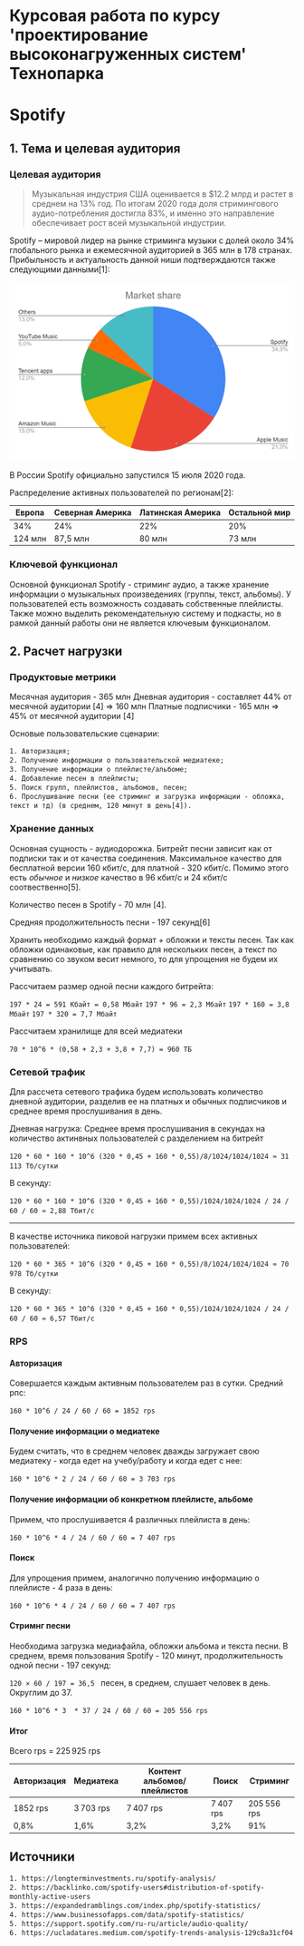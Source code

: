 # Курсовая работа по курсу 'проектирование высоконагруженных систем' Технопарка

# Spotify

## 1. Тема и целевая аудитория

### Целевая аудитория

> Музыкальная индустрия США оценивается в $12.2 млрд и растет в среднем на 13% год. По итогам 2020 года доля стримингового аудио-потребления достигла 83%, и именно это направление обеспечивает рост всей музыкальной индустрии.

Spotify – мировой лидер на рынке стриминга музыки с долей около 34% глобального рынка и ежемесячной аудиторией в 365 млн в 178 странах. Прибыльность и актуальность данной ниши подтверждаются также следующими данными[1]:

![graps](./images/image-78.png)

В России Spotify официально запустился 15 июля 2020 года. 

Распределение активных пользователей по регионам[2]:

| Европа      | Северная Америка | Латинская Америка| Остальной мир |
| ----------- | -----------      |-----------       |-----------    |
| 34%         | 24%              |    22%           |      20%      |
| 124 млн     | 87,5 млн         | 80 млн           |   73 млн      |

### Ключевой функционал

Основной функционал Spotify - стриминг аудио, а также хранение информации о музыкальных произведениях (группы, текст, альбомы). У пользователей есть возможность создавать собственные плейлисты. 
Также можно выделить рекомендательную систему и подкасты, но в рамкой данный работы они не является ключевым функционалом.

## 2. Расчет нагрузки

### Продуктовые метрики

Месячная аудитория - 365 млн
Дневная аудитория - составляет 44% от месячной аудитории [4] => 160 млн
Платные подписчики - 165 млн => 45% от месячной аудитории [4]

Основые пользовательские сценарии:

    1. Авторизация;
    2. Получение информации о пользовательской медиатеке;
    3. Получение информации о плейлисте/альбоме;
    4. Добавление песен в плейлисты;
    5. Поиск групп, плейлистов, альбомов, песен;
    6. Прослушивание песни (ее стриминг и загрузка информации - обложка, текст и тд) (в среднем, 120 минут в день[4]).

### Хранение данных
Основная сущность - аудиодорожка.
Битрейт песни зависит как от подписки так и от качества соединения.
Максимальное качество для бесплатной версии 160 кбит/с, для платной - 320 кбит/с. Помимо этого есть *обычное* и *низкое* качество в 96 кбит/с и 24 кбит/с соотвественно[5].

Количество песен в Spotify - 70 млн [4].

Средняя продолжительность песни - 197 секунд[6]

Хранить необходимо каждый формат + обложки и тексты песен. Так как обложки одинаковые, как правило для нескольких песен, а текст по сравнению со звуком весит немного, то для упрощения не будем их учитывать.


Рассчитаем размер одной песни каждого битрейта:

`197 * 24 = 591 Кбайт = 0,58 Мбайт`
`197 * 96 = 2,3 Мбайт`
`197 * 160 = 3,8 Мбайт`
`197 * 320 = 7,7 Мбайт`

Рассчитаем хранилище для всей медиатеки

`70 * 10^6 * (0,58 + 2,3 + 3,8 + 7,7) = 960 ТБ`


### Сетевой трафик

Для рассчета сетевого трафика будем использовать количество дневной аудитории, разделив ее на платных и обычных подписчиков и среднее время прослушивания в день.

Дневная нагрузка:
Среднее время прослушивания в секундах на количество актинвных пользователей с разделением на битрейт

`120 * 60 * 160 * 10^6 (320 * 0,45 + 160 * 0,55)/8/1024/1024/1024 ≈ 31 113 Тб/сутки`

В секунду:

`120 * 60 * 160 * 10^6 (320 * 0,45 + 160 * 0,55)/1024/1024/1024 / 24 / 60 / 60 ≈ 2,88 Тбит/с`

---

В качестве источника пиковой нагрузки примем всех активных пользователей:

`120 * 60 * 365 * 10^6 (320 * 0,45 + 160 * 0,55)/8/1024/1024/1024 ≈ 70 978 Тб/сутки`

В секунду:

`120 * 60 * 365 * 10^6 (320 * 0,45 + 160 * 0,55)/1024/1024/1024 / 24 / 60 / 60 ≈ 6,57 Тбит/с`

### RPS

#### Авторизация

Совершается каждым активным пользователем раз в сутки. Средний рпс:

`160 * 10^6 / 24 / 60 / 60 = 1852 rps`

#### Получение информации о медиатеке

Будем считать, что в среднем человек дважды загружает свою медиатеку - когда едет на учебу/работу и когда едет с нее:

`160 * 10^6 * 2 / 24 / 60 / 60 = 3 703 rps`

#### Получение информации об конкретном плейлисте, альбоме

Примем, что прослушивается 4 различных плейлиста в день:

`160 * 10^6 * 4 / 24 / 60 / 60 = 7 407 rps`

#### Поиск

Для упрощения примем, аналогично получению информацию о плейлисте - 4 раза в день:

`160 * 10^6 * 4 / 24 / 60 / 60 = 7 407 rps`

#### Стримнг песни

Необходима загрузка медиафайла, обложки альбома и текста песни. В среднем, время пользования Spotify - 120 минут, продолжительность одной песни - 197 секунд:

`120 × 60 / 197 = 36,5 ` песен, в среднем, слушает человек в день. Округлим до 37.

`160 * 10^6 * 3  * 37 / 24 / 60 / 60 = 205 556 rps`

#### Итог

Всего rps = 225 925 rps


| Авторизация | Медиатека        | Контент альбомов/плейлистов| Поиск         |    Стриминг   |
| ----------- | -----------      |----------                  |-----------    |  -------------|
| 1852 rps    | 3 703 rps        |    7 407 rps               |   7 407 rps   | 205 556 rps   |
| 0,8%        | 1,6%             | 3,2%                       |   3,2%        |       91%     |


## Источники
    1. https://longterminvestments.ru/spotify-analysis/
    2. https://backlinko.com/spotify-users#distribution-of-spotify-monthly-active-users
    3. https://expandedramblings.com/index.php/spotify-statistics/
    4. https://www.businessofapps.com/data/spotify-statistics/
    5. https://support.spotify.com/ru-ru/article/audio-quality/
    6. https://ucladatares.medium.com/spotify-trends-analysis-129c8a31cf04